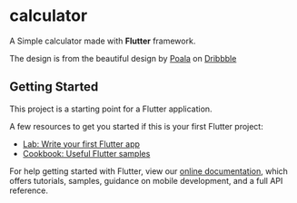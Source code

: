 # calculator

A Simple calculator made with **Flutter** framework.

The design is from the beautiful design by [Poala](https://dribbble.com/shots/8773693-DailyUI-Challenge-004-Calculator) on [Dribbble](https://dribbble.com)

## Getting Started

This project is a starting point for a Flutter application.

A few resources to get you started if this is your first Flutter project:

- [Lab: Write your first Flutter app](https://flutter.dev/docs/get-started/codelab)
- [Cookbook: Useful Flutter samples](https://flutter.dev/docs/cookbook)

For help getting started with Flutter, view our
[online documentation](https://flutter.dev/docs), which offers tutorials,
samples, guidance on mobile development, and a full API reference.
